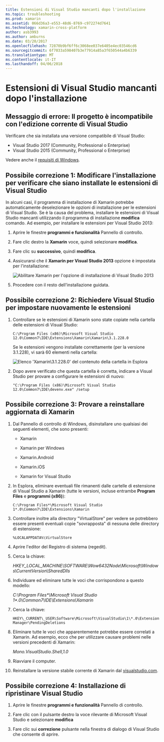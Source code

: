 ```yaml
---
title: Estensioni di Visual Studio mancanti dopo l'installazione
ms.topic: troubleshooting
ms.prod: xamarin
ms.assetid: 066d36a3-e553-48d6-8769-c972274d7641
ms.technology: xamarin-cross-platform
author: asb3993
ms.author: amburns
ms.date: 03/20/2017
ms.openlocfilehash: 72870b9bf6ff6c3068ee037e6405e4ec03546cd6
ms.sourcegitcommit: 6f7033a598407b3e77914a85a3f650544a4b6339
ms.translationtype: MT
ms.contentlocale: it-IT
ms.lasthandoff: 04/06/2018
---
```

# <a name="missing-visual-studio-extensions-after-installation"></a>Estensioni di Visual Studio mancanti dopo l'installazione

## <a name="error-message-this-project-is-incompatible-with-the-current-edition-of-visual-studio"></a>Messaggio di errore: Il progetto è incompatibile con l'edizione corrente di Visual Studio

Verificare che sia installata una versione compatibile di Visual Studio:

-   Visual Studio 2017 (Community, Professional o Enterprise)
-   Visual Studio 2015 (Community, Professional o Enterprise)

Vedere anche il [requisiti di Windows](~/cross-platform/get-started/requirements.md#windows).

## <a name="possible-fix-1-change-the-installation-to-make-sure-the-visual-studio-extensions-are-installed"></a>Possibile correzione 1: Modificare l'installazione per verificare che siano installate le estensioni di Visual Studio

In alcuni casi, il programma di installazione di Xamarin potrebbe automaticamente deselezionare le opzioni di installazione per le estensioni di Visual Studio. Se è la causa del problema, installare le estensioni di Visual Studio mancanti utilizzando il programma di installazione **modifica** comando. Ad esempio, per installare le estensioni per Visual Studio 2013:

1. Aprire le finestre **programmi e funzionalità** Pannello di controllo.

2. Fare clic destro la **Xamarin** voce, quindi selezionare **modifica**.

3. Fare clic su **successivo**, quindi **modifica**.

4. Assicurarsi che il **Xamarin per Visual Studio 2013** opzione è impostata per l'installazione:

    ![](missing-vs-extensions-images/installer.png "Abilitare Xamarin per l'opzione di installazione di Visual Studio 2013")

5. Procedere con il resto dell'installazione guidata.

## <a name="possible-fix-2-ask-visual-studio-to-set-up-the-extensions-again"></a>Possibile correzione 2: Richiedere Visual Studio per impostare nuovamente le estensioni

1. Controllare se le estensioni di Xamarin sono state copiate nella cartella delle estensioni di Visual Studio:

    `C:\Program Files (x86)\Microsoft Visual Studio 12.0\Common7\IDE\Extensions\Xamarin\Xamarin\3.1.228.0`

    Se le estensioni vengono installate correttamente (per la versione 3.1.228), vi sarà 60 elementi nella cartella:


    ![](missing-vs-extensions-images/folder.png "Elenco 'Xamarin\3.1.228.0' del contenuto della cartella in Esplora")

2. Dopo avere verificato che questa cartella è corretta, indicare a Visual Studio per provare a configurare le estensioni di nuovo:

    `"C:\Program Files (x86)\Microsoft Visual Studio 12.0\Common7\IDE\devenv.exe" /setup`

## <a name="possible-fix-3-try-a-fresh-reinstall-of-xamarin"></a>Possibile correzione 3: Provare a reinstallare aggiornata di Xamarin

1.  Dal Pannello di controllo di Windows, disinstallare uno qualsiasi dei seguenti elementi, che sono presenti:

    *   Xamarin

    *   Xamarin per Windows

    *   Xamarin.Android

    *   Xamarin.iOS

    *   Xamarin for Visual Studio

2.  In Esplora, eliminare eventuali file rimanenti dalle cartelle di estensione di Visual Studio a Xamarin (tutte le versioni, incluse entrambe **Program Files** e **programmi (x86)**):

    `C:\Program Files*\Microsoft Visual Studio 1*.0\Common7\IDE\Extensions\Xamarin`

3.  Controllare inoltre alla directory "VirtualStore" per vedere se potrebbero essere presenti eventuali copie "sovrapposta" di nessuna delle directory di estensione:

    `%LOCALAPPDATA%\VirtualStore`

4.  Aprire l'editor del Registro di sistema (regedit).

5.  Cerca la chiave:

    _HKEY\_LOCAL\_MACHINE\SOFTWARE\Wow6432Node\Microsoft\Windows\CurrentVersion\SharedDlls_

6.  Individuare ed eliminare tutte le voci che corrispondono a questo modello:

    _C:\Program Files\*\Microsoft Visual Studio 1\*.0\Common7\IDE\Extensions\Xamarin_

7.  Cerca la chiave:

    `HKEY\_CURRENT\_USER\Software\Microsoft\VisualStudio\1\*.0\ExtensionManager\PendingDeletions`

8.  Eliminare tutte le voci che apparentemente potrebbe essere correlati a Xamarin. Ad esempio, ecco che per utilizzare causare problemi nelle versioni precedenti di Xamarin:

    _Mono.VisualStudio.Shell,1.0_

9.  Riavviare il computer.

10.  Reinstallare la versione stabile corrente di Xamarin dal [visualstudio.com](https://visualstudio.com/xamarin).

## <a name="possible-fix-4-repair-visual-studio-installation"></a>Possibile correzione 4: Installazione di ripristinare Visual Studio

1.  Aprire le finestre **programmi e funzionalità** Pannello di controllo.

2.  Fare clic con il pulsante destro la voce rilevante di Microsoft Visual Studio e selezionare **modifica**

3.  Fare clic sui **correzione** pulsante nella finestra di dialogo di Visual Studio che consente di aprire.
